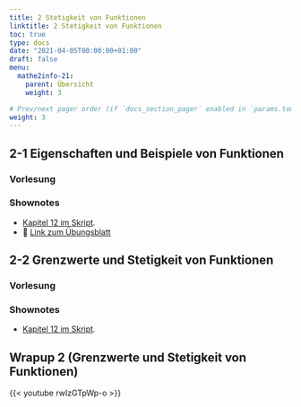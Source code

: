 ```yaml
---
title: 2 Stetigkeit von Funktionen
linktitle: 2 Stetigkeit von Funktionen
toc: true
type: docs
date: "2021-04-05T00:00:00+01:00"
draft: false
menu:
  mathe2info-21:
    parent: Übersicht
    weight: 3

# Prev/next pager order (if `docs_section_pager` enabled in `params.toml`)
weight: 3
---
```


## 2-1 Eigenschaften und Beispiele von Funktionen

### Vorlesung

<div id="pc-lecture-2-1"></div>

### Shownotes

 * [Kapitel 12 im Skript](https://paperhive.org/documents/items/lsDNlcIGTmHL?a=d:dUtyovpIkpJ3).
 * :floppy_disk: [Link zum Übungsblatt](https://elearning.ovgu.de/course/view.php?id=10324)

## 2-2 Grenzwerte und Stetigkeit von Funktionen

### Vorlesung

<div id="pc-lecture-2-2"></div>

### Shownotes

 * [Kapitel 12 im Skript](https://paperhive.org/documents/items/lsDNlcIGTmHL?a=d:PAJBtPWpM6q_).

## Wrapup 2 (Grenzwerte und Stetigkeit von Funktionen)

{{< youtube rwIzGTpWp-o >}}
